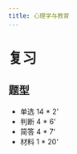 ```yaml
---
title: 心理学与教育
...
```


# 复习

## 题型

* 单选 14 * 2'
* 判断 4 * 6'
* 简答 4 * 7'
* 材料 1 * 20'

<!--
    vi: ft=pandoc.markdown
-->
